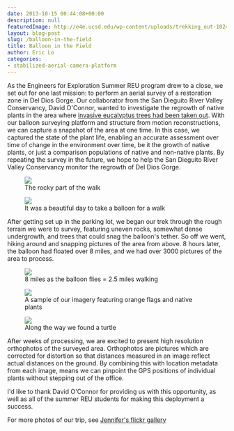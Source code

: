 ```yaml
---
date: 2013-10-15 00:44:08+00:00
description: null
featuredImage: http://e4e.ucsd.edu/wp-content/uploads/trekking_out-1024x685.jpg
layout: blog-post
slug: /balloon-in-the-field
title: Balloon in the Field
author: Eric Lo
categories:
- stabilized-aerial-camera-platform
---
```

As the Engineers for Exploration Summer REU program drew to a close, we set out for one last mission: to perform an aerial survey of a restoration zone in Del Dios Gorge. Our collaborator from the San Dieguito River Valley Conservancy, David O'Connor, wanted to investigate the regrowth of native plants in the area where [invasive eucalyptus trees had been taken out](https://sdrvc.org/current/invasives-management/). With our balloon surveying platform and structure from motion reconstructions, we can capture a snapshot of the area at one time. In this case, we captured the state of the plant life, enabling an accurate assessment over time of change in the environment over time, be it the growth of native plants, or just a comparison populations of native and non-native plants. By repeating the survey in the future, we hope to help the San Dieguito River Valley Conservancy monitor the regrowth of Del Dios Gorge.

<figure>
<a href="{{'/assets/2013-10-15-trekking-out.jpg' | absolute_url}}"><img src="{{'/assets/2013-10-15-trekking-out.jpg' | resize: '640x480'}}"></a>
<figcaption>The rocky part of the walk</figcaption>
</figure>

<figure>
<a href="{{'/assets/2013-10-15-in-the-field.jpg' | absolute_url}}"><img src="{{'/assets/2013-10-15-in-the-field.jpg' | resize: '640x480'}}"></a>
<figcaption>It was a beautiful day to take a balloon for a walk</figcaption>
</figure>

After getting set up in the parking lot, we began our trek through the rough terrain we were to survey, featuring uneven rocks, somewhat dense undergrowth, and trees that could snag the balloon's tether. So off we went, hiking around and snapping pictures of the area from above. 8 hours later, the balloon had floated over 8 miles, and we had over 3000 pictures of the area to process.

<figure>
<a href="{{'/assets/2013-10-15-balloon-path.png' | absolute_url}}"><img src="{{'/assets/2013-10-15-balloon-path.png' | resize: '640x480'}}"></a>
<figcaption>8 miles as the balloon flies = 2.5 miles walking</figcaption>
</figure>

<figure>
<a href="{{'/assets/2013-10-15-sample-imagery-flags.jpg' | absolute_url}}"><img src="{{'/assets/2013-10-15-sample-imagery-flags.jpg' | resize: '640x480'}}"></a>
<figcaption>A sample of our imagery featuring orange flags and native plants</figcaption>
</figure>

<figure>
<a href="{{'/assets/2013-10-15-sample-imagery-turtle.jpg' | absolute_url}}"><img src="{{'/assets/2013-10-15-sample-imagery-turtle.jpg' | resize: '640x480'}}"></a>
<figcaption>Along the way we found a turtle</figcaption>
</figure>

After weeks of processing, we are excited to present high resolution orthophotos of the surveyed area. Orthophotos are pictures which are corrected for distortion so that distances measured in an image reflect actual distances on the ground. By combining this with location metadata from each image, means we can pinpoint the GPS positions of individual plants without stepping out of the office.

I'd like to thank David O'Connor for providing us with this opportunity, as well as all of the summer REU students for making this deployment a success.

For more photos of our trip, see [Jennifer's flickr gallery](http://www.flickr.com/photos/kokosnu55/sets/72157635440616518/)


